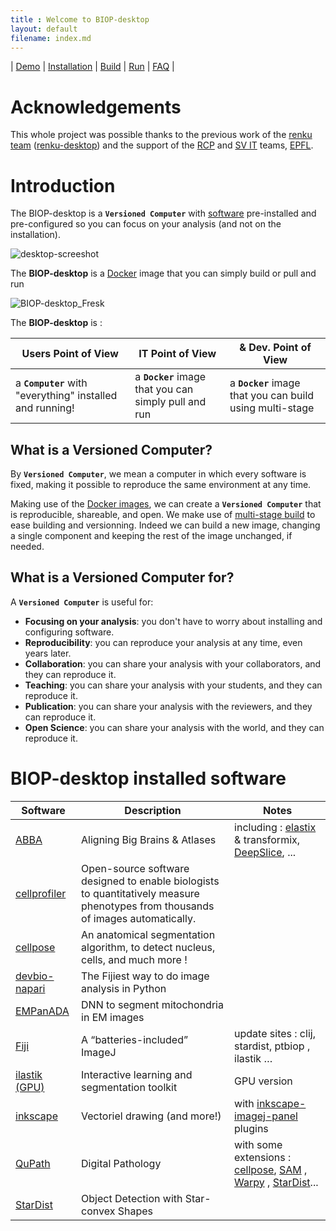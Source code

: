 ```yaml
---
title : Welcome to BIOP-desktop
layout: default
filename: index.md
---
```


| [Demo](/demo.md) | [Installation](/installation.md) | [Build](/build.md) | [Run](/run.md) | [FAQ](/faq.md) |

# Acknowledgements 

This whole project was possible thanks to the previous work of the [renku team](https://renkulab.io/) ([renku-desktop](https://renkulab.io/projects/learn-renku/renku-desktop)) and the support of the [RCP](https://www.epfl.ch/research/facilities/rcp/) and [SV IT](https://www.epfl.ch/schools/sv/it/) teams, [EPFL](https://www.epfl.ch/en/).


# Introduction

The BIOP-desktop is a **`Versioned Computer`** with [software](#BIOP-desktop-installed-software) pre-installed and pre-configured so you can focus on your analysis (and not on the installation).

![desktop-screeshot](/resources/BIOP-desktop.png)

The **BIOP-desktop** is a [Docker](https://www.docker.com/) image that you can simply build or pull and run

![BIOP-desktop_Fresk](/resources/BIOP-desktop_Fresk.png)


The **BIOP-desktop** is :

| Users Point of View | IT Point of View | & Dev. Point of View |    
|---|---|---|
| a **`Computer`** with "everything" installed and running! | a **`Docker`** image that you can simply pull and run | a **`Docker`** image that you can build using multi-stage |


## What is a Versioned Computer?

By **`Versioned Computer`**, we mean a computer in which every software is fixed, making it possible to reproduce the same environment at any time.

Making use of the [Docker images](https://docs.docker.com/manuals/), we can create a **`Versioned Computer`** that is reproducible, shareable, and open.
We make use of [multi-stage build](https://docs.docker.com/build/building/multi-stage/) to ease building and versionning. Indeed we can build a new image, changing a single component and keeping the rest of the image unchanged, if needed.

## What is a Versioned Computer for?

A **`Versioned Computer`** is useful for:
- **Focusing on your analysis**: you don't have to worry about installing and configuring software.
- **Reproducibility**: you can reproduce your analysis at any time, even years later.
- **Collaboration**: you can share your analysis with your collaborators, and they can reproduce it.
- **Teaching**: you can share your analysis with your students, and they can reproduce it.
- **Publication**: you can share your analysis with the reviewers, and they can reproduce it.
- **Open Science**: you can share your analysis with the world, and they can reproduce it.

# BIOP-desktop installed software

| Software | Description | Notes | 
| --- | --- |--- |
| [ABBA](https://biop.github.io/ijp-imagetoatlas/) | Aligning Big Brains & Atlases| including : [elastix](https://elastix.lumc.nl/) & transformix, [DeepSlice](https://github.com/PolarBean/DeepSlice), ... | 
| [cellprofiler](https://cellprofiler.org/) | Open-source software designed to enable biologists to quantitatively measure phenotypes from thousands of images automatically. | 
| [cellpose](https://cellpose.readthedocs.io/en/latest/index.html#) |  An anatomical segmentation algorithm, to detect nucleus, cells, and much more ! | 
| [devbio-napari](https://github.com/haesleinhuepf/devbio-napari) | The Fijiest way to do image analysis in Python | 
| [EMPanADA](https://empanada.readthedocs.io/en/latest/)| DNN to segment mitochondria in EM images |
| [Fiji](https://fiji.sc/) | A “batteries-included” ImageJ  | update sites : clij, stardist, ptbiop , ilastik … |
| [ilastik (GPU)](https://www.ilastik.org/) | Interactive learning and segmentation toolkit | GPU version|
| [inkscape](https://inkscape.org/) |  Vectoriel drawing (and more!) | with [inkscape-imagej-panel](https://gitlab.com/doctormo/inkscape-imagej-panel) plugins |
| [QuPath](https://qupath.github.io/) | Digital Pathology | with some extensions : [cellpose](https://github.com/BIOP/qupath-extension-cellpose), [SAM](https://github.com/ksugar/qupath-extension-sam) , [Warpy](https://imagej.net/plugins/bdv/warpy/warpy) , [StarDist]()... |
| [StarDist](https://github.com/stardist/stardist) | Object Detection with Star-convex Shapes |

